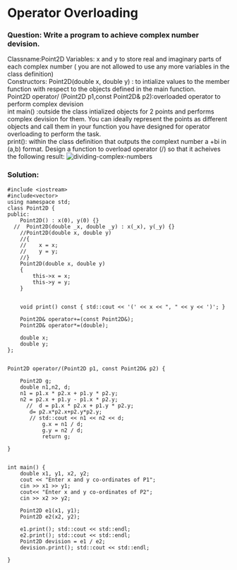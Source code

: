 # Operator Overloading 

### Question: Write a program to achieve complex number devision.  
Classname:Point2D
Variables: x and y to store real and imaginary parts of each complex number ( you are not allowed to use any more variables in the class definition)   
Constructors: Point2D(double x, double y) : to intialize values to the member function with respect to the objects defined in the main function.   
Point2D operator/ (Point2D p1,const Point2D& p2):overloaded operator to perform complex devision  
int main() :outside the class intialized objects for 2 points and performs complex devision for them. You can ideally represent the points as  different objects and call them in your function you have designed for operator overloading to perform the task.    
print(): within the class definition that outputs the complext number a +bi in (a,b) format. 
Design a function to overload operator (/) so that it acheives the following result: 
![dividing-complex-numbers](https://user-images.githubusercontent.com/103468688/165282538-405057ba-224a-44dc-aafe-4595979cd4ce.png)


### Solution:
```
#include <iostream>
#include<vector>
using namespace std;
class Point2D {
public:
    Point2D() : x(0), y(0) {}
  //  Point2D(double _x, double _y) : x(_x), y(_y) {}
    //Point2D(double x, double y)
    //{
    //    x = x;
    //    y = y;
    //}
    Point2D(double x, double y)
    {
        this->x = x;
        this->y = y;
    }


    void print() const { std::cout << '(' << x << ", " << y << ')'; }

    Point2D& operator+=(const Point2D&);
    Point2D& operator*=(double);

    double x;
    double y;
};


Point2D operator/(Point2D p1, const Point2D& p2) {
    
    Point2D g;
    double n1,n2, d;
    n1 = p1.x * p2.x + p1.y * p2.y;
    n2 = p2.x + p1.y - p1.x * p2.y;
      //  d = p1.x * p2.x + p1.y * p2.y;
       d= p2.x*p2.x+p2.y*p2.y;
       // std::cout << n1 << n2 << d;
           g.x = n1 / d;
           g.y = n2 / d;
           return g;
      
}


int main() {
    double x1, y1, x2, y2;
    cout << "Enter x and y co-ordinates of P1";
    cin >> x1 >> y1;
    cout<< "Enter x and y co-ordinates of P2";
    cin >> x2 >> y2;

    Point2D e1(x1, y1);
    Point2D e2(x2, y2);

    e1.print(); std::cout << std::endl;
    e2.print(); std::cout << std::endl;
    Point2D devision = e1 / e2;
    devision.print(); std::cout << std::endl;

}
```

